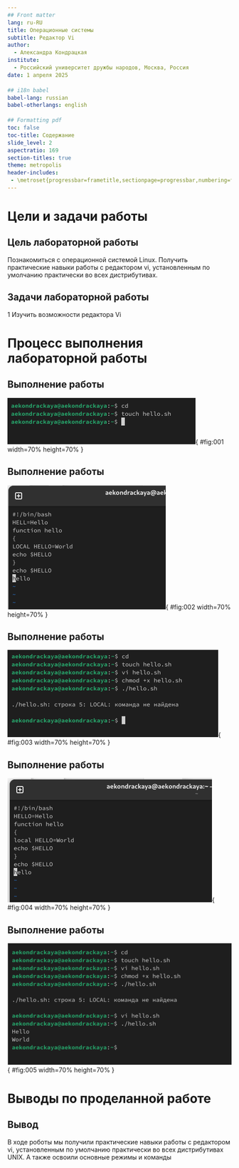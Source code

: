 ```yaml
---
## Front matter
lang: ru-RU
title: Операционные системы
subtitle: Редактор Vi
author:
  - Александра Кондрацкая 
institute:
  - Российский университет дружбы народов, Москва, Россия
date: 1 апреля 2025

## i18n babel
babel-lang: russian
babel-otherlangs: english

## Formatting pdf
toc: false
toc-title: Содержание
slide_level: 2
aspectratio: 169
section-titles: true
theme: metropolis
header-includes:
 - \metroset{progressbar=frametitle,sectionpage=progressbar,numbering=fraction}
---
```


# Цели и задачи работы

## Цель лабораторной работы

Познакомиться с операционной системой Linux. Получить практические навыки работы с редактором vi, установленным по умолчанию практически во всех дистрибутивах.

## Задачи лабораторной работы

1 Изучить возможности редактора Vi

# Процесс выполнения лабораторной работы

## Выполнение работы

![Создание каталога](image/01.png){ #fig:001 width=70% height=70% }

## Выполнение работы

![Работа в редакторе Vi](image/02.png){ #fig:002 width=70% height=70% }

## Выполнение работы

![Запуск файла](image/03.png){ #fig:003 width=70% height=70% }

## Выполнение работы

![Работа в редакторе Vi](image/04.png){ #fig:004 width=70% height=70% }

## Выполнение работы

![Повторный запуск файла](image/05.png){ #fig:005 width=70% height=70% }

# Выводы по проделанной работе

## Вывод

В ходе роботы мы получили практические навыки работы с редактором vi, установленным по умолчанию практически во всех дистрибутивах UNIX. А также освоили основные режимы и команды
